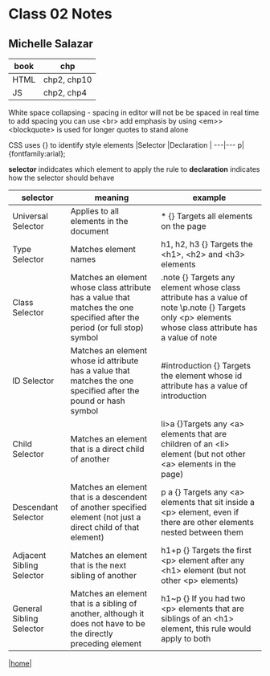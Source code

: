 # Class 02 Notes
## Michelle Salazar

|book| chp|
---|---
|HTML| chp2, chp10|
|JS| chp2, chp4|


White space collapsing - spacing in editor will not be be spaced in real time
to add spacing you can use \<br>
add emphasis by using \<em>>
\<blockquote> is used for longer quotes to stand alone

CSS uses \{} to identify style elements
|Selector |Declaration |
---|---
p| \{fontfamily:arial};

**selector** indidcates which element to apply the rule to
**declaration** indicates how the selector should behave

|selector|meaning|example
---|---|---|
|Universal Selector| Applies to all elements in the document|\* \{} Targets all elements on the page|
|Type Selector|Matches element names| h1, h2, h3 \{} Targets the \<h1>, \<h2> and \<h3> elements |
|Class Selector|Matches an element whose class attribute has a value that matches the one specified after the period (or full stop) symbol|\.note \{} Targets any element whose class attribute has a value of note \p.note \{} Targets only \<p> elements whose class attribute has a value of note
ID Selector| Matches an element whose id attribute has a value that matches the one specified after the pound or hash symbol|\#introduction \{} Targets the element whose id attribute has a value of introduction
Child Selector|Matches an element that is a direct child of another|li>a {}Targets any \<a> elements that are children of an \<li> element (but not other \<a> elements in the page)
Descendant Selector|Matches an element that is a descendent of another specified element (not just a direct child of that element)| p a \{} Targets any \<a> elements that sit inside a \<p> element, even if there are other elements nested between them 
Adjacent Sibling Selector|Matches an element that is the next sibling of another|h1+p \{} Targets the first \<p> element after any \<h1> element \(but not other \<p> elements) 
General Sibling Selector|Matches an element that is a sibling of another, although it does not have to be the directly preceding element|h1~p \{} If you had two \<p> elements that are siblings of an \<h1> element, this rule would apply to both

|[home](https://misalz.github.io/Reading-Notes)|